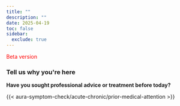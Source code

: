 ```yaml
---
title: ""
description: ""
date: 2025-04-19
toc: false
sidebar:
  exclude: true
---
```


<span style="color:red">Beta version</span>
### Tell us why you're here 




**Have you sought professional advice or treatment before today?**

<link rel="stylesheet" href="/css/symptom-check.css">



{{< aura-symptom-check/acute-chronic/prior-medical-attention >}}

<script src="/js/aura-symptom-check/acute-chronic/prior-medical-attention.js"></script>
